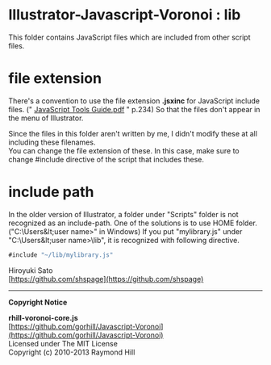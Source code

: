 Illustrator-Javascript-Voronoi : lib
======================

This folder contains JavaScript files which are included from other script files.

file extension
======================
There's a convention to use the file extension **.jsxinc** for JavaScript include files.
("
[JavaScript Tools Guide.pdf](https://www.adobe.com/content/dam/Adobe/en/devnet/scripting/pdfs/javascript_tools_guide.pdf)
" p.234)
So that the files don't appear in the menu of Illustrator.

Since the files in this folder aren't written by me, I didn't modify these at all including these filenames.  
You can change the file extension of these.  In this case, make sure to change #include directive of the script that includes these.

include path
======================
In the older version of Illustrator, a folder under "Scripts" folder is not recognized as an include-path.
One of the solutions is to use HOME folder. ("C:\Users\&lt;user name&gt;" in Windows)
If you put "mylibrary.js" under "C:\Users\&lt;user name&gt;\lib", it is recognized with following directive.

```javascript
#include "~/lib/mylibrary.js"
```


Hiroyuki Sato  
[https://github.com/shspage](https://github.com/shspage)

----------------------
**Copyright Notice**

**rhill-voronoi-core.js**  
[https://github.com/gorhill/Javascript-Voronoi](https://github.com/gorhill/Javascript-Voronoi)  
Licensed under The MIT License  
Copyright (c) 2010-2013 Raymond Hill
